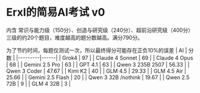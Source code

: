 # Erxl的简易AI考试 v0
内含 常识与能力级（150分）、创造与研究级（240分）、超前沿研究级（400分） 三级的约20个题目，难度越高的题分数越高。满分790分。

为了节约时间，每题仅测试一次，所以最终得分可能存在正负10%的误差
| AI | 分数 |
|---------|------|
| Grok4 | 97 |
| Claude 4 Sonnet | 69 |
| Claude 4 Opus | 68 |
| Gemini 2.5 Pro | 63 |
| GPT 4.1 | 63 |
| Qwen 3 235B 2507 | 56.33 |
| Qwen 3 Coder | 47.67 |
| Kimi K2 | 40 |
| GLM 4.5 | 29.33 |
| GLM 4.5 Air | 25.66 |
| Gemini 2.5 Flash | 20 |
| Qwen 3 32B /nothink | 19.67 |
| Qwen 2.5 72B | 9 |
| GLM 4 32B | 3 |
